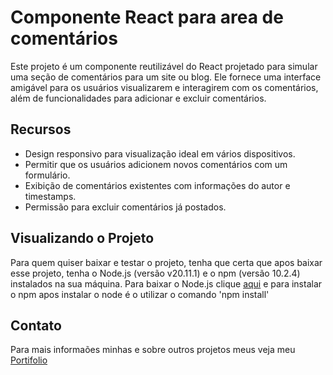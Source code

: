 # Componente React para area de comentários
Este projeto é um componente reutilizável do React projetado para simular uma seção de comentários para um site ou blog. Ele fornece uma interface amigável para os usuários visualizarem e interagirem com os comentários, além de funcionalidades para adicionar e excluir comentários.

## Recursos
- Design responsivo para visualização ideal em vários dispositivos.
- Permitir que os usuários adicionem novos comentários com um formulário.
- Exibição de comentários existentes com informações do autor e timestamps.
- Permissão para excluir comentários já postados.

## Visualizando o Projeto
Para quem quiser baixar e testar o projeto, tenha que certa que apos baixar esse projeto, tenha o Node.js (versão v20.11.1) e o npm (versão 10.2.4) instalados na sua máquina.
Para baixar o Node.js clique [aqui](https://nodejs.org/en/download/) e para instalar o npm apos instalar o node é o utilizar o comando 'npm install'

## Contato
Para mais informaões minhas e sobre outros projetos meus veja meu [Portifolio](https://github.com/MatheusViuge/PortifolioMatheusViuge/tree/main)
